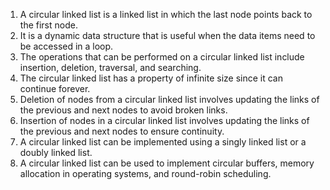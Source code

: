 

1. A circular linked list is a linked list in which the last node points back to the first node.
2. It is a dynamic data structure that is useful when the data items need to be accessed in a loop.
3. The operations that can be performed on a circular linked list include insertion, deletion, traversal, and searching.
4. The circular linked list has a property of infinite size since it can continue forever.
5. Deletion of nodes from a circular linked list involves updating the links of the previous and next nodes to avoid broken links.
6. Insertion of nodes in a circular linked list involves updating the links of the previous and next nodes to ensure continuity.
7. A circular linked list can be implemented using a singly linked list or a doubly linked list.
8. A circular linked list can be used to implement circular buffers, memory allocation in operating systems, and round-robin scheduling.